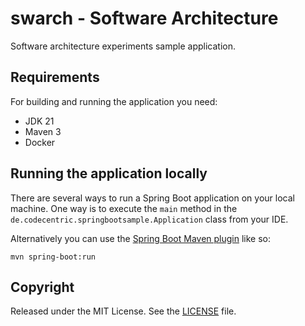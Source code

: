# swarch - Software Architecture

Software architecture experiments sample application.

## Requirements

For building and running the application you need:

- JDK 21
- Maven 3
- Docker

## Running the application locally

There are several ways to run a Spring Boot application on your local machine. One way is to execute the `main` method in the `de.codecentric.springbootsample.Application` class from your IDE.

Alternatively you can use the [Spring Boot Maven plugin](https://docs.spring.io/spring-boot/docs/current/reference/html/build-tool-plugins-maven-plugin.html) like so:

```shell
mvn spring-boot:run
```

## Copyright

Released under the MIT License. See the [LICENSE](https://github.com/lebinio/swarch/blob/master/LICENSE) file.
